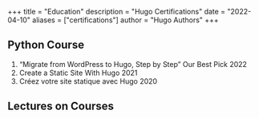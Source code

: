 +++
title = "Education"
description = "Hugo Certifications"
date = "2022-04-10"
aliases = ["certifications"]
author = "Hugo Authors"
+++

## Python Course

1. “Migrate from WordPress to Hugo, Step by Step” Our Best Pick 2022
2. Create a Static Site With Hugo 2021
3. Créez votre site statique avec Hugo 2020

## Lectures on Courses


